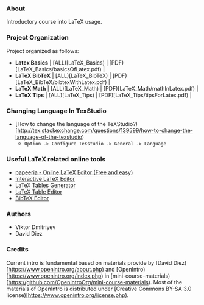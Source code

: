 ### About

Introductory course into LaTeX usage.

### Project Organization

Project organized as follows:

* **Latex Basics** | [ALL)[LaTeX_Basics) | [PDF)[LaTeX_Basics/basicsOfLatex.pdf) |
* **LaTeX BibTeX** | [ALL)[LaTeX_BibTeX) | [PDF)[LaTeX_BibTeX/bibtexWithLatex.pdf) |
* **LaTeX Math** | [ALL)[LaTeX_Math) | [PDF)[LaTeX_Math/mathInLatex.pdf) |
* **LaTeX Tips** | [ALL)[LaTeX_Tips) | [PDF)[LaTeX_Tips/tipsForLatex.pdf) |

### Changing Language In TexStudio

* [How to change the language of the TeXStudio?)[http://tex.stackexchange.com/questions/139599/how-to-change-the-language-of-the-texstudio)
    - ```Option -> Configure TeXstudio -> General -> Language```

### Useful LaTeX related online tools

* [papeeria - Online LaTeX Editor (Free and easy)](http://www.papeeria.com/)
* [Interactive LaTeX Editor](http://arachnoid.com/latex/)
* [LaTeX Tables Generator](http://www.tablesgenerator.com/latex_tables)
* [LaTeX Table Editor](http://truben.no/table/)
* [BibTeX Editor](http://truben.no/latex/bibtex/#/)

### Authors

* Viktor Dmitriyev
* David Diez

### Credits

Current intro is fundamental based on materials provide by [David Diez)[https://www.openintro.org/about.php) and [OpenIntro)[https://www.openintro.org/index.php) in [mini-course-materials)[https://github.com/OpenIntroOrg/mini-course-materials). Most of the materials of OpenIntro is distributed under [Creative Commons BY-SA 3.0 license)[https://www.openintro.org/license.php).
